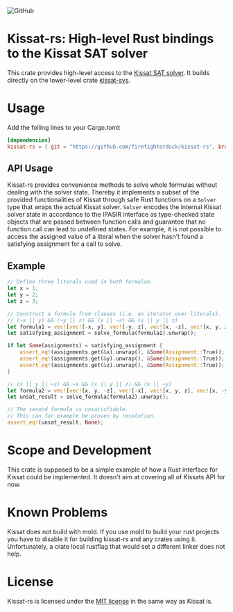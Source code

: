 ![GitHub](https://img.shields.io/github/license/firefighterduck/kissat-rs)

# Kissat-rs: High-level Rust bindings to the Kissat SAT solver
This crate provides high-level access to the [Kissat SAT solver](http://fmv.jku.at/kissat/).
It builds directly on the lower-level crate [kissat-sys](https://github.com/firefighterduck/kissat-rs/tree/main/kissat-sys).

# Usage
Add the folling lines to your Cargo.toml:
```toml
[dependencies]
kissat-rs = { git = "https://github.com/firefighterduck/kissat-rs", branch = "main", version = "1.0" }
```

## API Usage
Kissat-rs provides convenience methods to solve whole formulas without dealing with the solver state.
Thereby it implements a subset of the provided functionalities of Kissat through safe Rust functions on a `Solver` type that wraps the actual Kissat solver.
`Solver` encodes the internal Kissat solver state in accordance to the IPASIR interface as type-checked state objects that are passed between function calls and guarantee that no function call can lead to undefined states.
For example, it is not possible to access the assigned value of a literal when the solver hasn't found a satisfying assignment for a call to solve.

## Example
```rust
// Define three literals used in both formulae.
let x = 1;
let y = 2;
let z = 3;

// Construct a formula from clauses (i.e. an iterator over literals).
// (~x || y) && (~y || z) && (x || ~z) && (x || y || z)
let formula1 = vec![vec![-x, y], vec![-y, z], vec![x, -z], vec![x, y, z]];
let satisfying_assignment = solve_formula(formula1).unwrap();

if let Some(assignments) = satisfying_assignment {
    assert_eq!(assignments.get(&x).unwrap(), &Some(Assignment::True));
    assert_eq!(assignments.get(&y).unwrap(), &Some(Assignment::True));
    assert_eq!(assignments.get(&z).unwrap(), &Some(Assignment::True));
}

// (x || y || ~z) && ~x && (x || y || z) && (x || ~y)
let formula2 = vec![vec![x, y, -z], vec![-x], vec![x, y, z], vec![x, -y]];
let unsat_result = solve_formula(formula2).unwrap();

// The second formula is unsatisfiable.
// This can for example be proven by resolution.
assert_eq!(unsat_result, None);
```

# Scope and Development
This crate is supposed to be a simple example of how a Rust interface for Kissat could be implemented.
It doesn't aim at covering all of Kissats API for now.

# Known Problems
Kissat does not build with mold.
If you use mold to build your rust projects you have to disable it for building kissat-rs and any crates using it.
Unfortunately, a crate local rustflag that would set a different linker does not help.

# License
Kissat-rs is licensed under the [MIT license](./LICENSE) in the same way as Kissat is.
